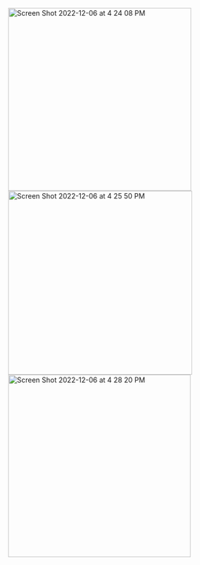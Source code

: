 <img width="373" alt="Screen Shot 2022-12-06 at 4 24 08 PM" src="https://user-images.githubusercontent.com/114542802/206026353-bcdf55cc-7e02-4190-a47d-191ac22b2eb0.png"> <img width="375" alt="Screen Shot 2022-12-06 at 4 25 50 PM" src="https://user-images.githubusercontent.com/114542802/206026617-6ac4e091-8d45-4f87-8cb5-7241975669bf.png"><img width="372" alt="Screen Shot 2022-12-06 at 4 28 20 PM" src="https://user-images.githubusercontent.com/114542802/206027039-43025a82-23b2-4cd9-94ca-bd494a86aa60.png">
